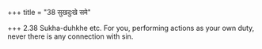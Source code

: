 +++
title = "38 सुखदुःखे समे"

+++
2.38 Sukha-duhkhe etc. For you, performing actions as your own duty,
never there is any connection with sin.
